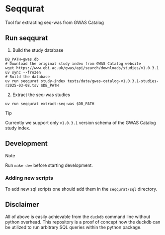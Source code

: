 # Seqqurat

Tool for extracting seq-was from GWAS Catalog


## Run seqqurat

1. Build the study database

```{bash}
DB_PATH=gwas.db
# Download the original study index from GWAS Catalog website
wget https://www.ebi.ac.uk/gwas/api/search/downloads/studies/v1.0.3.1
uv sync --frozen
# Build the database
uv run seqqurat study-index tests/data/gwas-catalog-v1.0.3.1-studies-r2025-03-08.tsv $DB_PATH
```

2. Extract the seq-was studies
```{bash}
uv run seqqurat extract-seq-was $DB_PATH
```

> [!TIP]
> Currently we support only `v1.0.3.1` version schema of the GWAS Catalog study index.


## Development

> [!NOTE]
> Run `make dev` before starting development.


### Adding new scripts

To add new sql scripts one should add them in the `seqqurat/sql` directory.


## Disclaimer

All of above is easily achievable from the `duckdb` command line without python overhead.
This repository is a proof of concept how the duckdb can be utilized to run arbitrary SQL queries within the python package.